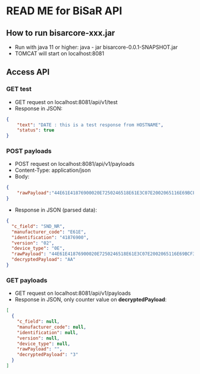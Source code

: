 # READ ME for BiSaR API
## How to run bisarcore-xxx.jar

* Run with java 11 or higher: java - jar bisarcore-0.0.1-SNAPSHOT.jar
* TOMCAT will start on localhost:8081

## Access API

### GET test
* GET request on localhost:8081/api/v1/test
* Response in JSON:
````JSON
{
    "text": "DATE : this is a test response from HOSTNAME",
    "status": true
}
````
### POST payloads
* POST request on localhost:8081/api/v1/payloads
* Content-Type: application/json
* Body:
````JSON
{
	"rawPayload":"44E61E41876900020E7250246518E61E3C07E2002065116E69BCF32371A839C05B4ACADE80D517201968D7F92621FB2505E521A24925"
}
````
* Response in JSON (parsed data):
````JSON
{
  "c_field": "SND_NR",
  "manufacturer_code": "E61E",
  "identification": "41876900",
  "version": "02",
  "device_type": "0E",
  "rawPayload": "44E61E41876900020E7250246518E61E3C07E2002065116E69BCF32371A839C05B4ACADE80D517201968D7F92621FB2505E521A24925",
  "decryptedPayload": "AA"
}
````
### GET payloads
* GET request on localhost:8081/api/v1/payloads
* Response in JSON, only counter value on **decryptedPayload**:
````JSON
[
  {
    "c_field": null,
    "manufacturer_code": null,
    "identification": null,
    "version": null,
    "device_type": null,
    "rawPayload": "",
    "decryptedPayload": "3"
  }
]
````
